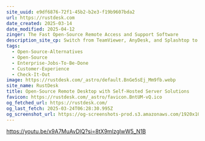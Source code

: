 ```yaml
---
site_uuid: e9df6876-72f1-45b2-b2e3-f19b9607bda2
url: https://rustdesk.com
date_created: 2025-03-14
date_modified: 2025-04-12
zinger: The Fast Open-Source Remote Access and Support Software
description_site_cp: Switch from TeamViewer, AnyDesk, and Splashtop to RustDesk for a secure and reliable remote desktop experience with your own self-hosted servers.
tags:
  - Open-Source-Alternatives
  - Open-Source
  - Enterprise-Jobs-To-Be-Done
  - Customer-Experience
  - Check-It-Out
image: https://rustdesk.com/_astro/default.BnGe5sEj_Mm9fb.webp
site_name: RustDesk
title: Open-Source Remote Desktop with Self-Hosted Server Solutions
favicon: https://rustdesk.com/_astro/favicon.BntUM-vQ.ico
og_fetched_url: https://rustdesk.com/
og_last_fetch: 2025-03-24T06:28:30.995Z
og_screenshot_url: https://og-screenshots-prod.s3.amazonaws.com/1920x1080/80/false/ebe418c821274d28dd31293364beffd63f2549b306dbfa2c93046254dd716e96.jpeg
---
```














































https://youtu.be/x9A7MuAvDlQ?si=8tX9mlzglwW5_N1B